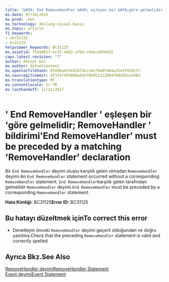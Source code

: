 ```yaml
---
title: "&#39; End RemoveHandler &#39; eşleşen bir &#39;göre gelmelidir; RemoveHandler &#39; bildirimi"
ms.date: 07/20/2015
ms.prod: .net
ms.technology: devlang-visual-basic
ms.topic: article
f1_keywords:
- vbc31125
- bc31125
helpviewer_keywords: BC31125
ms.assetid: 754a0017-ec55-4d62-a7bd-c84ece058455
caps.latest.revision: "7"
author: dotnet-bot
ms.author: dotnetcontent
ms.openlocfilehash: 0509ba453e418f42ccbe79e8f404a35e5f4501fc
ms.sourcegitcommit: 4f3fef493080a43e70e951223894768d36ce430a
ms.translationtype: MT
ms.contentlocale: tr-TR
ms.lasthandoff: 11/21/2017
---
```

# <a name="39end-removehandler39-must-be-preceded-by-a-matching-39removehandler39-declaration"></a><span data-ttu-id="c312e-102">&#39; End RemoveHandler &#39; eşleşen bir &#39;göre gelmelidir; RemoveHandler &#39; bildirimi</span><span class="sxs-lookup"><span data-stu-id="c312e-102">&#39;End RemoveHandler&#39; must be preceded by a matching &#39;RemoveHandler&#39; declaration</span></span>
<span data-ttu-id="c312e-103">Bir `End RemoveHandler` deyimi oluştu karşılık gelen olmadan `RemoveHandler` deyimi.</span><span class="sxs-lookup"><span data-stu-id="c312e-103">An `End RemoveHandler` statement occurred without a corresponding `RemoveHandler` statement.</span></span> <span data-ttu-id="c312e-104">`End RemoveHandler`karşılık gelen tarafından gelmelidir `RemoveHandler` deyimi.</span><span class="sxs-lookup"><span data-stu-id="c312e-104">`End RemoveHandler` must be preceded by a corresponding `RemoveHandler` statement.</span></span>  
  
 <span data-ttu-id="c312e-105">**Hata Kimliği:** BC31125</span><span class="sxs-lookup"><span data-stu-id="c312e-105">**Error ID:** BC31125</span></span>  
  
## <a name="to-correct-this-error"></a><span data-ttu-id="c312e-106">Bu hatayı düzeltmek için</span><span class="sxs-lookup"><span data-stu-id="c312e-106">To correct this error</span></span>  
  
-   <span data-ttu-id="c312e-107">Denetleyin önceki `RemoveHandler` deyimi geçerli olduğundan ve doğru yazılmış.</span><span class="sxs-lookup"><span data-stu-id="c312e-107">Check that the preceding `RemoveHandler` statement is valid and correctly spelled.</span></span>  
  
## <a name="see-also"></a><span data-ttu-id="c312e-108">Ayrıca Bkz.</span><span class="sxs-lookup"><span data-stu-id="c312e-108">See Also</span></span>  
 [<span data-ttu-id="c312e-109">RemoveHandler deyimi</span><span class="sxs-lookup"><span data-stu-id="c312e-109">RemoveHandler Statement</span></span>](../../visual-basic/language-reference/statements/removehandler-statement.md)  
 [<span data-ttu-id="c312e-110">Event deyimi</span><span class="sxs-lookup"><span data-stu-id="c312e-110">Event Statement</span></span>](../../visual-basic/language-reference/statements/event-statement.md)
